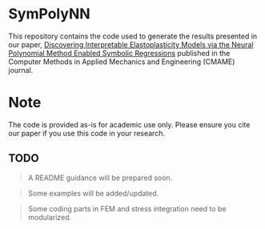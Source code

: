 # SymPolyNN
This repository contains the code used to generate the results presented in our paper, [Discovering Interpretable Elastoplasticity Models via the Neural Polynomial Method Enabled Symbolic Regressions](https://www.sciencedirect.com/science/article/pii/S0045782524000835) published in the Computer Methods in Applied Mechanics and Engineering (CMAME) journal.


# Note
The code is provided as-is for academic use only. Please ensure you cite our paper if you use this code in your research.

## TODO

> A README guidance will be prepared soon.

> Some examples will be added/updated.

> Some coding parts in FEM and stress integration need to be modularized.

